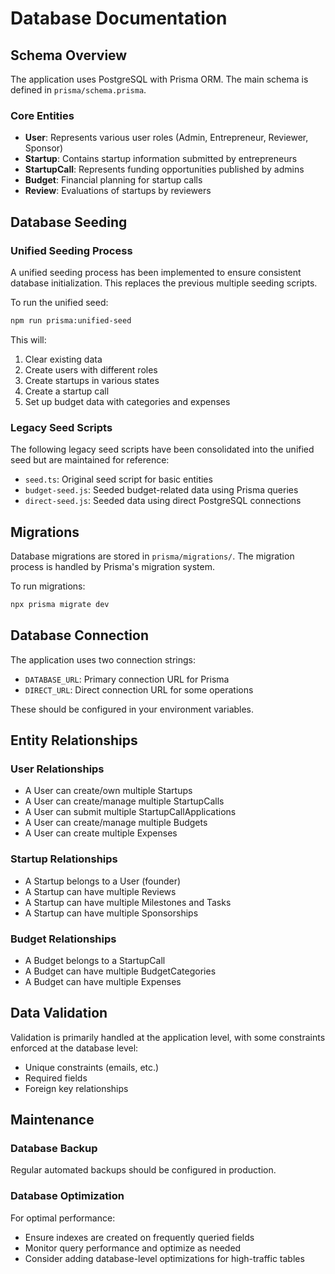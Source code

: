 # Database Documentation

## Schema Overview

The application uses PostgreSQL with Prisma ORM. The main schema is defined in `prisma/schema.prisma`.

### Core Entities

- **User**: Represents various user roles (Admin, Entrepreneur, Reviewer, Sponsor)
- **Startup**: Contains startup information submitted by entrepreneurs
- **StartupCall**: Represents funding opportunities published by admins
- **Budget**: Financial planning for startup calls
- **Review**: Evaluations of startups by reviewers

## Database Seeding

### Unified Seeding Process

A unified seeding process has been implemented to ensure consistent database initialization. This replaces the previous multiple seeding scripts.

To run the unified seed:

```bash
npm run prisma:unified-seed
```

This will:
1. Clear existing data
2. Create users with different roles
3. Create startups in various states
4. Create a startup call
5. Set up budget data with categories and expenses

### Legacy Seed Scripts

The following legacy seed scripts have been consolidated into the unified seed but are maintained for reference:

- `seed.ts`: Original seed script for basic entities
- `budget-seed.js`: Seeded budget-related data using Prisma queries
- `direct-seed.js`: Seeded data using direct PostgreSQL connections

## Migrations

Database migrations are stored in `prisma/migrations/`. The migration process is handled by Prisma's migration system.

To run migrations:

```bash
npx prisma migrate dev
```

## Database Connection

The application uses two connection strings:
- `DATABASE_URL`: Primary connection URL for Prisma
- `DIRECT_URL`: Direct connection URL for some operations

These should be configured in your environment variables.

## Entity Relationships

### User Relationships
- A User can create/own multiple Startups
- A User can create/manage multiple StartupCalls
- A User can submit multiple StartupCallApplications
- A User can create/manage multiple Budgets
- A User can create multiple Expenses

### Startup Relationships
- A Startup belongs to a User (founder)
- A Startup can have multiple Reviews
- A Startup can have multiple Milestones and Tasks
- A Startup can have multiple Sponsorships

### Budget Relationships
- A Budget belongs to a StartupCall
- A Budget can have multiple BudgetCategories
- A Budget can have multiple Expenses

## Data Validation

Validation is primarily handled at the application level, with some constraints enforced at the database level:
- Unique constraints (emails, etc.)
- Required fields
- Foreign key relationships

## Maintenance

### Database Backup
Regular automated backups should be configured in production.

### Database Optimization
For optimal performance:
- Ensure indexes are created on frequently queried fields
- Monitor query performance and optimize as needed
- Consider adding database-level optimizations for high-traffic tables 